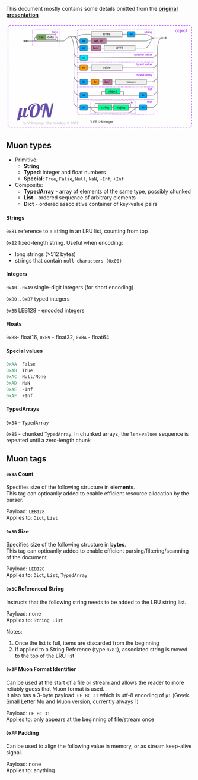 This document mostly contains some details omitted from the [**original presentation**](https://bit.ly/muon-present)

[![alt tag](muon.png?raw=true)](https://bit.ly/muon-present)

## Muon types

- Primitive:
  - **String**
  - **Typed**: integer and float numbers
  - **Special**: `True`, `False`, `Null`, `NaN`, `-Inf`, `+Inf`
- Composite:
  - **TypedArray** - array of elements of the same type, possibly chunked
  - **List** - ordered sequence of arbitrary elements
  - **Dict** - ordered associative container of key-value pairs

#### Strings

`0x81` reference to a string in an LRU list, counting from top

`0x82` fixed-length string. Useful when encoding:
- long strings (>512 bytes)
- strings that contain `null characters (0x00)`

#### Integers

`0xA0..0xA9` single-digit integers (for short encoding)

`0xB0..0xB7` typed integers

`0xBB` LEB128 - encoded integers

#### Floats

`0xB8`- float16, `0xB9` - float32, `0xBA` - float64

#### Special values

```c
0xAA  False
0xAB  True
0xAC  Null/None
0xAD  NaN
0xAE  -Inf
0xAF  +Inf
```

#### TypedArrays

`0x84` - `TypedArray`

`0x85` - chunked `TypedArray`. In chunked arrays, the `len`+`values` sequence is repeated until a zero-length chunk

## Muon tags

#### `0x8A` Count

Specifies size of the following structure in **elements**.  
This tag can optioanlly added to enable efficient resource allocation by the parser.

Payload: `LEB128`  
Applies to: `Dict`, `List`

#### `0x8B` Size

Specifies size of the following structure in **bytes**.  
This tag can optioanlly added to enable efficient parsing/filtering/scanning of the document.

Payload: `LEB128`  
Applies to: `Dict`, `List`, `TypedArray`

#### `0x8C` Referenced String

Instructs that the following string needs to be added to the LRU string list.

Payload: none  
Applies to: `String`, `List`

Notes:
1. Once the list is full, items are discarded from the beginning
2. If applied to a String Reference (type `0x81`), associated string is moved to the top of the LRU list

#### `0x8F` Muon Format Identifier

Can be used at the start of a file or stream and allows the reader to more reliably guess that Muon format is used.  
It also has a 3-byte payload: `CE BC 31` which is utf-8 encoding of `μ1` (Greek Small Letter Mu and Muon version, currently always 1)

Payload: `CE BC 31`  
Applies to: only appears at the beginning of file/stream once

#### `0xFF` Padding

Can be used to align the following value in memory, or as stream keep-alive signal.

Payload: none  
Applies to: anything
